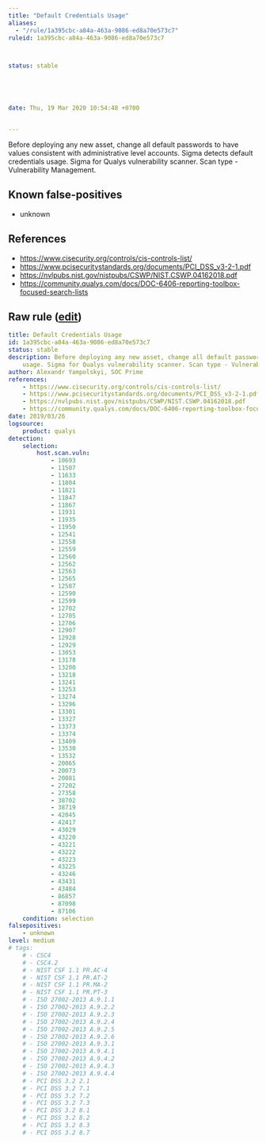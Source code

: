 ```yaml
---
title: "Default Credentials Usage"
aliases:
  - "/rule/1a395cbc-a84a-463a-9086-ed8a70e573c7"
ruleid: 1a395cbc-a84a-463a-9086-ed8a70e573c7



status: stable





date: Thu, 19 Mar 2020 10:54:48 +0700


---
```


Before deploying any new asset, change all default passwords to have values consistent with administrative level accounts. Sigma detects default credentials usage. Sigma for Qualys vulnerability scanner. Scan type - Vulnerability Management.

<!--more-->


## Known false-positives

* unknown



## References

* https://www.cisecurity.org/controls/cis-controls-list/
* https://www.pcisecuritystandards.org/documents/PCI_DSS_v3-2-1.pdf
* https://nvlpubs.nist.gov/nistpubs/CSWP/NIST.CSWP.04162018.pdf
* https://community.qualys.com/docs/DOC-6406-reporting-toolbox-focused-search-lists


## Raw rule ([edit](https://github.com/SigmaHQ/sigma/edit/master/rules/compliance/default_credentials_usage.yml))
```yaml
title: Default Credentials Usage
id: 1a395cbc-a84a-463a-9086-ed8a70e573c7
status: stable
description: Before deploying any new asset, change all default passwords to have values consistent with administrative level accounts. Sigma detects default credentials
    usage. Sigma for Qualys vulnerability scanner. Scan type - Vulnerability Management.
author: Alexandr Yampolskyi, SOC Prime
references:
    - https://www.cisecurity.org/controls/cis-controls-list/
    - https://www.pcisecuritystandards.org/documents/PCI_DSS_v3-2-1.pdf
    - https://nvlpubs.nist.gov/nistpubs/CSWP/NIST.CSWP.04162018.pdf
    - https://community.qualys.com/docs/DOC-6406-reporting-toolbox-focused-search-lists
date: 2019/03/26
logsource:
    product: qualys
detection:
    selection:
        host.scan.vuln:
            - 10693
            - 11507
            - 11633
            - 11804
            - 11821
            - 11847
            - 11867
            - 11931
            - 11935
            - 11950
            - 12541
            - 12558
            - 12559
            - 12560
            - 12562
            - 12563
            - 12565
            - 12587
            - 12590
            - 12599
            - 12702
            - 12705
            - 12706
            - 12907
            - 12928
            - 12929
            - 13053
            - 13178
            - 13200
            - 13218
            - 13241
            - 13253
            - 13274
            - 13296
            - 13301
            - 13327
            - 13373
            - 13374
            - 13409
            - 13530
            - 13532
            - 20065
            - 20073
            - 20081
            - 27202
            - 27358
            - 38702
            - 38719
            - 42045
            - 42417
            - 43029
            - 43220
            - 43221
            - 43222
            - 43223
            - 43225
            - 43246
            - 43431
            - 43484
            - 86857
            - 87098
            - 87106
    condition: selection
falsepositives:
    - unknown
level: medium
# tags:
    # - CSC4
    # - CSC4.2
    # - NIST CSF 1.1 PR.AC-4
    # - NIST CSF 1.1 PR.AT-2
    # - NIST CSF 1.1 PR.MA-2
    # - NIST CSF 1.1 PR.PT-3
    # - ISO 27002-2013 A.9.1.1
    # - ISO 27002-2013 A.9.2.2
    # - ISO 27002-2013 A.9.2.3
    # - ISO 27002-2013 A.9.2.4
    # - ISO 27002-2013 A.9.2.5
    # - ISO 27002-2013 A.9.2.6
    # - ISO 27002-2013 A.9.3.1
    # - ISO 27002-2013 A.9.4.1
    # - ISO 27002-2013 A.9.4.2
    # - ISO 27002-2013 A.9.4.3
    # - ISO 27002-2013 A.9.4.4
    # - PCI DSS 3.2 2.1
    # - PCI DSS 3.2 7.1
    # - PCI DSS 3.2 7.2
    # - PCI DSS 3.2 7.3
    # - PCI DSS 3.2 8.1
    # - PCI DSS 3.2 8.2
    # - PCI DSS 3.2 8.3
    # - PCI DSS 3.2 8.7

```
